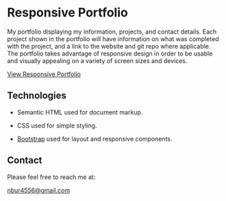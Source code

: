 # Responsive Portfolio

My portfolio displaying my information, projects, and contact details. Each project shown in the portfolio will have information on what was completed with the project, and a link to the website and git repo where applicable. The portfolio takes advantage of responsive design in order to be usable and visually appealing on a variety of screen sizes and devices.

[View Responsive Portfolio](https://nbur4556.github.io/responsive-portfolio/index.html)

## Technologies

* Semantic HTML used for document markup.

* CSS used for simple styling.

* [Bootstrap](https://getbootstrap.com/) used for layout and responsive components.

## Contact

Please feel free to reach me at:

nbur4556@gmail.com